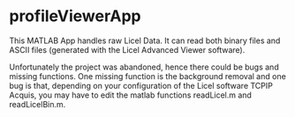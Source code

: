 # profileViewerApp
This MATLAB App handles raw Licel Data. It can read both binary files and ASCII files (generated with the Licel Advanced Viewer software).

Unfortunately the project was abandoned, hence there could be bugs and missing functions.
One missing function is the background removal and one bug is that, depending on your configuration of the Licel software TCPIP Acquis, you may have to edit the matlab functions readLicel.m and readLicelBin.m.

